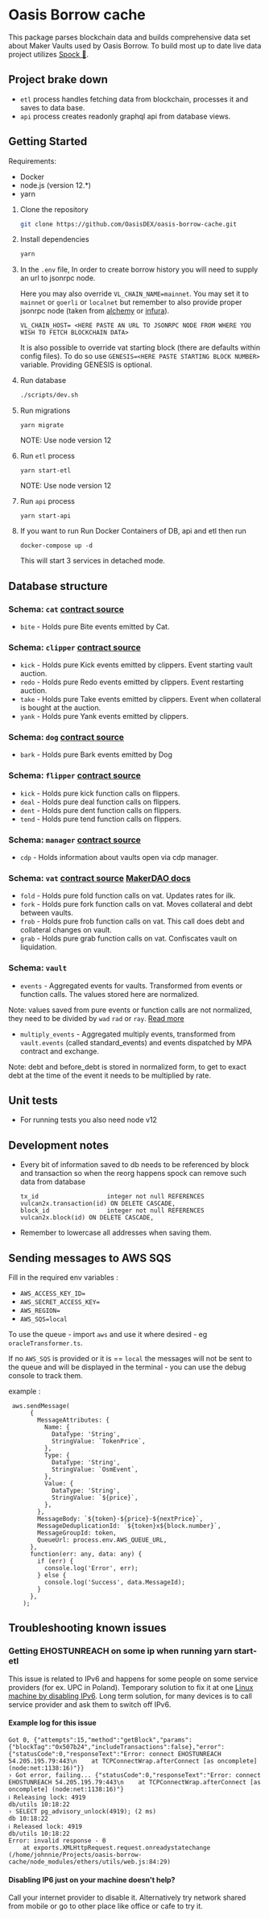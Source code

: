 # Oasis Borrow cache

This package parses blockchain data and builds comprehensive data set about Maker Vaults used by
Oasis Borrow. To build most up to date live data project utilizes
[Spock 🖖](https://github.com/OasisDEX/spock).

<REFERENCE HERE SPOCK LEARNING MATERIALS>

## Project brake down

- `etl` process handles fetching data from blockchain, processes it and saves to data base.
- `api` process creates readonly graphql api from database views.

## Getting Started

Requirements:

- Docker
- node.js (version 12.\*)
- yarn

1. Clone the repository

   ```bash
   git clone https://github.com/OasisDEX/oasis-borrow-cache.git
   ```

2. Install dependencies
   ```bash
   yarn
   ```
3. In the `.env` file, In order to create borrow history you will need to supply an url to jsonrpc
   node.

   Here you may also override `VL_CHAIN_NAME=mainnet`. You may set it to `mainnet` or `goerli` or
   `localnet` but remember to also provide proper jsonrpc node (taken from
   [alchemy](https://www.alchemy.com/) or [infura](https://infura.io/)).

   ```
   VL_CHAIN_HOST= <HERE PASTE AN URL TO JSONRPC NODE FROM WHERE YOU WISH TO FETCH BLOCKCHAIN DATA>
   ```

   It is also possible to override vat starting block (there are defaults within config files). To
   do so use `GENESIS=<HERE PASTE STARTING BLOCK NUMBER>` variable. Providing GENESIS is optional.

4. Run database
   ```bash
   ./scripts/dev.sh
   ```
5. Run migrations
   ```
   yarn migrate
   ```
   NOTE: Use node version 12
6. Run `etl` process
   ```
   yarn start-etl
   ```
   NOTE: Use node version 12
7. Run `api` process
   ```
   yarn start-api
   ```
8. If you want to run Run Docker Containers of DB, api and etl then run
   ```
   docker-compose up -d
   ```
   This will start 3 services in detached mode.

## Database structure

### Schema: `cat` [contract source](https://github.com/makerdao/dss/blob/master/src/cat.sol)

- `bite` - Holds pure Bite events emitted by Cat.

### Schema: `clipper` [contract source](https://github.com/makerdao/dss/blob/master/src/clip.sol)

- `kick` - Holds pure Kick events emitted by clippers. Event starting vault auction.
- `redo` - Holds pure Redo events emitted by clippers. Event restarting auction.
- `take` - Holds pure Take events emitted by clippers. Event when collateral is bought at the
  auction.
- `yank` - Holds pure Yank events emitted by clippers.

### Schema: `dog` [contract source](https://github.com/makerdao/dss/blob/master/src/dog.sol)

- `bark` - Holds pure Bark events emitted by Dog

### Schema: `flipper` [contract source](https://github.com/makerdao/dss/blob/master/src/flip.sol)

- `kick` - Holds pure kick function calls on flippers.
- `deal` - Holds pure deal function calls on flippers.
- `dent` - Holds pure dent function calls on flippers.
- `tend` - Holds pure tend function calls on flippers.

### Schema: `manager` [contract source](https://github.com/makerdao/dss-cdp-manager/blob/master/src/DssCdpManager.sol)

- `cdp` - Holds information about vaults open via cdp manager.

### Schema: `vat` [contract source](https://github.com/makerdao/dss/blob/master/src/vat.sol) [MakerDAO docs](https://docs.makerdao.com/smart-contract-modules/core-module/vat-detailed-documentation)

- `fold` - Holds pure fold function calls on vat. Updates rates for ilk.
- `fork` - Holds pure fork function calls on vat. Moves collateral and debt between vaults.
- `frob` - Holds pure frob function calls on vat. This call does debt and collateral changes on
  vault.
- `grab` - Holds pure grab function calls on vat. Confiscates vault on liquidation.

### Schema: `vault`

- `events` - Aggregated events for vaults. Transformed from events or function calls. The values
  stored here are normalized.

Note: values saved from pure events or function calls are not normalized, they need to be divided by
`wad` `rad` or `ray`. [Read more](https://docs.makerdao.com/other-documentation/system-glossary)

- `multiply_events` - Aggregated multiply events, transformed from `vault.events` (called
  standard_events) and events dispatched by MPA contract and exchange.

Note: debt and before_debt is stored in normalized form, to get to exact debt at the time of the
event it needs to be multiplied by rate.

## Unit tests

- For running tests you also need node v12 <DESCRIBE UNIT TESTS>

## Development notes

- Every bit of information saved to db needs to be referenced by block and transaction so when the
  reorg happens spock can remove such data from database
  ```
  tx_id                   integer not null REFERENCES vulcan2x.transaction(id) ON DELETE CASCADE,
  block_id                integer not null REFERENCES vulcan2x.block(id) ON DELETE CASCADE,
  ```
- Remember to lowercase all addresses when saving them.

## Sending messages to AWS SQS
Fill in the required env variables :
  - `AWS_ACCESS_KEY_ID=`
  - `AWS_SECRET_ACCESS_KEY=`
  - `AWS_REGION=`
  - `AWS_SQS=local`

To use the queue - import `aws` and use it where desired - eg `oracleTransformer.ts`.

If no `AWS_SQS` is provided or it is == `local` the messages will not be sent to the queue and will be displayed in the terminal - you can use the debug console to track them.

example :
```
 aws.sendMessage(
      {
        MessageAttributes: {
          Name: {
            DataType: 'String',
            StringValue: `TokenPrice`,
          },
          Type: {
            DataType: 'String',
            StringValue: `OsmEvent`,
          },
          Value: {
            DataType: 'String',
            StringValue: `${price}`,
          },
        },
        MessageBody: `${token}-${price}-${nextPrice}`,
        MessageDeduplicationId: `${token}x${block.number}`,
        MessageGroupId: token,
        QueueUrl: process.env.AWS_QUEUE_URL,
      },
      function(err: any, data: any) {
        if (err) {
          console.log('Error', err);
        } else {
          console.log('Success', data.MessageId);
        }
      },
    );
```

## Troubleshooting known issues

### Getting EHOSTUNREACH on some ip when running yarn start-etl

This issue is related to IPv6 and happens for some people on some service providers (for ex. UPC in
Poland). Temporary solution to fix it at one
[Linux machine by disabling IPv6](https://www.techrepublic.com/article/how-to-disable-ipv6-on-linux/).
Long term solution, for many devices is to call service provider and ask them to switch off IPv6.

#### Example log for this issue

```
Got 0, {"attempts":15,"method":"getBlock","params":{"blockTag":"0x507b24","includeTransactions":false},"error":{"statusCode":0,"responseText":"Error: connect EHOSTUNREACH 54.205.195.79:443\n    at TCPConnectWrap.afterConnect [as oncomplete] (node:net:1138:16)"}}
› Got error, failing... {"statusCode":0,"responseText":"Error: connect EHOSTUNREACH 54.205.195.79:443\n    at TCPConnectWrap.afterConnect [as oncomplete] (node:net:1138:16)"}
ℹ Releasing lock: 4919                                                                                                                                                       db/utils 10:18:22
› SELECT pg_advisory_unlock(4919); (2 ms)                                                                                                                                          db 10:18:22
ℹ Released lock: 4919                                                                                                                                                        db/utils 10:18:22
Error: invalid response - 0
    at exports.XMLHttpRequest.request.onreadystatechange (/home/johnnie/Projects/oasis-borrow-cache/node_modules/ethers/utils/web.js:84:29)
```

#### Disabling IP6 just on your machine doesn't help?

Call your internet provider to disable it. Alternatively try network shared from mobile or go to
other place like office or cafe to try it.
